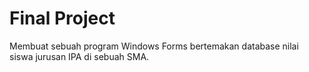 # Final Project

Membuat sebuah program Windows Forms bertemakan database nilai siswa jurusan IPA di sebuah SMA.

